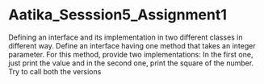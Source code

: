 # Aatika_Sesssion5_Assignment1
Defining an interface and its implementation in two different classes in different way. Define an interface having one method that takes an integer parameter. For this method, provide two implementations: In the first one, just print the value and in the second one, print the square of the number. Try to call both the versions
